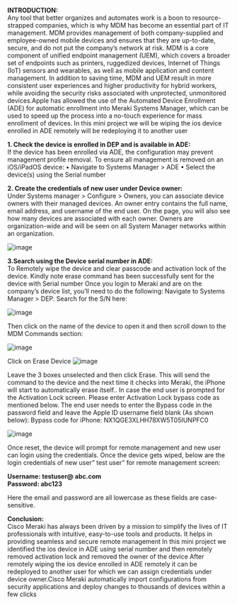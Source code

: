<b>INTRODUCTION:</b></br>
Any tool that better organizes and automates work is a boon to resource-strapped companies, which is why MDM has become an essential part of IT management. MDM provides management of both company-supplied and employee-owned mobile devices and ensures that they are up-to-date, secure, and do not put the company’s network at risk. MDM is a core component of unified endpoint management (UEM), which covers a broader set of endpoints such as printers, ruggedized devices, Internet of Things (IoT) sensors and wearables, as well as mobile application and content management. In addition to saving time, MDM and UEM result in more consistent user experiences and higher productivity for hybrid workers, while avoiding the security risks associated with unprotected, unmonitored devices.Apple has allowed the use of the Automated Device Enrollment (ADE) for automatic enrollment into Meraki Systems Manager, which can be used to speed up the process into a no-touch experience for mass enrollment of devices. In this mini project we will be wiping the ios device enrolled in ADE remotely will be redeploying it to another user

<b>1.	Check the device is enrolled in DEP and is available in ADE:</b></br>
If the device has been enrolled via ADE, the configuration may prevent management profile removal. To ensure all management is removed on an iOS/iPadOS device:
•	Navigate to Systems Manager > ADE
•	Select the device(s) using the Serial number

<b>2.	Create the credentials of new user under Device owner:</b></br>
Under Systems manager > Configure > Owners, you can associate device owners with their managed devices. An owner entry contains the full name, email address, and username of the end user. On the page, you will also see how many devices are associated with each owner. Owners are organization-wide and will be seen on all System Manager networks within an organization. 

 ![image](https://github.com/NATASHASAINI/MAM_Cloud/assets/156629309/5b96c809-ca29-4dd5-89be-a3d3e7d8d296)


<b>3.Search using the Device serial number in ADE: </b></br>
To Remotely wipe the device and clear passcode and activation lock of the device. Kindly note erase command has been successfully sent for the device with Serial number Once you login to Meraki and are on the company’s device list, you’ll need to do the following: Navigate to Systems Manager > DEP.
Search for the S/N here:

![image](https://github.com/NATASHASAINI/MAM_Cloud/assets/156629309/5befe298-27f7-4f99-a11d-28719af4cba9)


Then click on the name of the device to open it and then scroll down to the MDM Commands section:

 ![image](https://github.com/NATASHASAINI/MAM_Cloud/assets/156629309/fb45fda0-6973-4321-ac25-207cec95eeaa)


Click on Erase Device
 ![image](https://github.com/NATASHASAINI/MAM_Cloud/assets/156629309/896c8bf4-a477-4f3b-80d5-7cee513c2cfe)


Leave the 3 boxes unselected and then click Erase. This will send the command to the device and the next time it checks into Meraki, the iPhone will start to automatically erase itself.. In case the end user is prompted for the Activation Lock screen. Please enter Activation Lock bypass code as mentioned below. The end user needs to enter the Bypass code in the password field and leave the Apple ID username field blank (As shown below):
       Bypass code for iPhone: NX1QGE3XLHH78XW5T05IUNPFC0
       
 ![image](https://github.com/NATASHASAINI/MAM_Cloud/assets/156629309/07c5a2e6-1e49-42a6-8be3-b1c90f92ad82)
  
 
Once reset, the device will  prompt for remote management and new user can login using the credentials.
Once the device gets wiped, below are the login credentials of new user” test user” for remote management screen:

<b>Username: testuser@ abc.com</b></br>
<b>Password: abc123</b></br>

Here the email and password are all lowercase as these fields are case-sensitive.

<b>Conclusion:</b></br>
Cisco Meraki has always been driven by a mission to simplify the lives of IT professionals with intuitive, easy-to-use tools and products. It helps in providing seamless and secure remote management
In this mini project we identified the ios device in ADE using serial number and then remotely removed activation lock and removed the owner of the device After remotely wiping the ios device enrolled in ADE remotely it can be redeployed to another user for which we can assign credentials under device owner.Cisco Meraki automatically import configurations from security applications and deploy changes to thousands of devices within a few clicks
